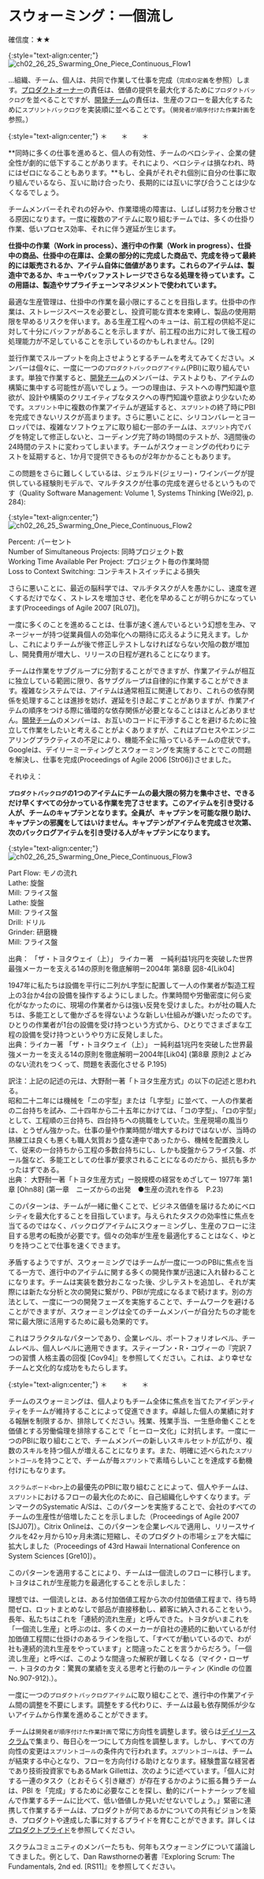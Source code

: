 # スウォーミング：一個流し

確信度：★★

{:style="text-align:center;"}
![ch02_26_25_Swarming_One_Piece_Continuous_Flow1](Images/ch02_26_25_Swarming_One_Piece_Continuous_Flow1.png)

...組織、チーム、個人は、共同で作業して仕事を完成（`完成の定義`を参照）します。[プロダクトオーナー](ch02_11_11_Product_Owner.md)​の責任は、価値の提供を最大化するために`プロダクトバックログ`を並べることですが、[開発チーム](ch02_14_14_Development_Team.md)の責任は、生産のフローを最大化するために`スプリントバックログ`を実装順に並べることです。（`開発者が順序付けた作業計画`を参照。）

{:style="text-align:center;"}
＊　　＊　　＊

**同時に多くの仕事を進めると、個人の有効性、チームのベロシティ、企業の健全性が劇的に低下することがあります。それにより、ベロシティは損なわれ、時にはゼロになることもあります。**もし、全員がそれぞれ個別に自分の仕事に取り組んでいるなら、互いに助け合ったり、長期的には互いに学び合うことは少なくなるでしょう。

チームメンバーそれぞれの好みや、作業環境の障害は、しばしば努力を分散させる原因になります。一度に複数のアイテムに取り組むチームでは、多くの仕掛り作業、低いプロセス効率、それに伴う遅延が生じます。

**仕掛中の作業（Work in process）、進行中の作業（Work in progress）、仕掛中の商品、仕掛中の在庫は、企業の部分的に完成した商品で、完成を待って最終的には販売されるか、アイテム自体に価値があります。これらのアイテムは、製造中であるか、キューやバッファストレージでさらなる処理を待っています。この用語は、製造やサプライチェーンマネジメントで使われています。**

最適な生産管理は、仕掛中の作業を最小限にすることを目指します。仕掛中の作業は、ストレージスペースを必要とし、投資可能な資本を束縛し、製品の使用期限を早めるリスクを伴います。ある生産工程へのキューは、前工程の供給不足に対して十分にバッファがあることを示しますが、前工程の出力に対して後工程の処理能力が不足していることを示しているのかもしれません。[29]

並行作業でスループットを向上させようとするチームを考えてみてください。メンバーは個々に、一度に一つの`プロダクトバックログアイテム`​ (PBI)に取り組んでいます。単独で作業すると、[開発チーム](ch02_14_14_Development_Team.md)のメンバーは、テストよりも、アイテムの構築に集中する可能性が高いでしょう。一つの理由は、テストへの専門知識や意欲が、設計や構築のクリエイティブなタスクへの専門知識や意欲より少ないためです。​`スプリント`中に複数の作業アイテムが遅延すると、`スプリント`の終了時にPBIを完成できないリスクが高まります。さらに悪いことに、シリコンバレーとヨーロッパでは、複雑なソフトウェアに取り組む一部のチームは、`スプリント`内でバグを特定して修正しないと、コーディング完了時の1時間のテストが、3週間後の24時間のテストに変わってしまいます。チームがスウォーミングの代わりにテストを延期すると、1か月で提供できるものが2年かかることもあります。

この問題をさらに難しくしているは、ジェラルド(ジェリー)・ワインバーグが提供している経験則モデルで、マルチタスクが仕事の完成を遅らせるというものです（Quality Software Management: Volume 1, Systems Thinking [Wei92], p. 284):

{:style="text-align:center;"}
![ch02_26_25_Swarming_One_Piece_Continuous_Flow2](Images/ch02_26_25_Swarming_One_Piece_Continuous_Flow2.png)

Percent: パーセント<br>Number of Simultaneous Projects: 同時プロジェクト数<br>Working Time Available Per Project: プロジェクト毎の作業時間<br>Loss to Context Switching: コンテキストスイッチによる損失

さらに悪いことに、最近の脳科学では、マルチタスクが人を愚かにし、速度を遅くするだけでなく、ストレスを増加させ、老化を早めることが明らかになっています(Proceedings of Agile 2007 [RL07])。

一度に多くのことを進めることは、仕事が速く進んでいるという幻想を生み、マネージャーが持つ従業員個人の効率化への期待に応えるように見えます。しかし、これによりチームが後で修正しテストしなければならない欠陥の数が増加し、開発費用が増大し、リリースの日程が遅れることになります。

チームは作業をサブグループに分割することができますが、作業アイテムが相互に独立している範囲に限り、各サブグループは自律的に作業することができます。複雑なシステムでは、アイテムは通常相互に関連しており、これらの依存関係を処理することは進捗を妨げ、遅延を引き起こすことがありますが、作業アイテムの順序をつける際に循環的な依存関係が必要となることはほとんどありません。[開発チーム](ch02_14_14_Development_Team.md)のメンバーは、お互いのコードに干渉することを避けるために独立して作業をしたいと考えることがよくありますが、これはプロセスやエンジニアリングプラクティスの不足により、機能不全に陥っているチームの症状です。Googleは、デイリーミーティングとスウォーミングを実施することでこの問題を解決し、仕事を完成(Proceedings of Agile 2006 [Str06])させました。

それゆえ：

**`プロダクトバックログ`の1つのアイテムにチームの最大限の努力を集中させ、できるだけ早くすべての分かっている作業を完了させます。このアイテムを引き受ける人が、チームのキャプテンとなります。全員が、キャプテンを可能な限り助け、キャプテンの邪魔をしてはいけません。キャプテンがアイテムを完成させ次第、次のバックログアイテムを引き受ける人がキャプテンになります。**

{:style="text-align:center;"}
![ch02_26_25_Swarming_One_Piece_Continuous_Flow3](Images/ch02_26_25_Swarming_One_Piece_Continuous_Flow3.png)

Part Flow: モノの流れ<br>Lathe: 旋盤<br>Mill: フライス盤<br>Lathe: 旋盤<br>Mill: フライス盤<br>Drill: ドリル<br>Grinder: 研磨機<br>Mill: フライス盤

出典： 「ザ・トヨタウェイ（上）」 ライカー著　ー純利益1兆円を突破した世界最強メーカーを支える14の原則を徹底解明ー2004年 第8章 図8-4[Lik04]

1947年に私たちは設備を平行に二列かL字型に配置して一人の作業者が製造工程上の3台か4台の設備を操作するようにしました。作業時間や労働密度に何ら変化がなかったのに、現場の作業者からは強い反発を受けました。わが社の職人たちは、多能工として働かざるを得ないような新しい仕組みが嫌いだったのです。ひとりの作業者が1台の設備を受け持つという方式から、ひとりでさまざまな工程の設備を受け持つというやり方に反発しました。<br>出典：ライカー著 「ザ・トヨタウェイ（上）」 ー純利益1兆円を突破した世界最強メーカーを支える14の原則を徹底解明ー2004年[Lik04] (第8章 原則2 よどみのない流れをつくって、問題を表面化させる P.195)

訳注：上記の記述の元は、大野耐一著「トヨタ生産方式」の以下の記述と思われる。<br>昭和二十二年には機械を「ニの宇型」または「L字型」に並べて、一人の作業者の二台持ちを試み、二十四年から二十五年にかけては、「コの字型」、「ロの宇型」として、工程順の三台持ち、四台持ちへの挑職をしていた。生産現場の風当りは、とうぜん強かった。仕事の量や作業時間が増大するわけではないが、当時の熟練工は良くも悪くも職人気質おう盛な連中であったから、機械を配置換えして、従来の一台持ちから工程の多数台持ちにし、しかも旋盤からフライス盤、ボール盤など、多能工としての仕事が要求されることになるのだから、抵抗も多かったはずである。<br>出典： 大野耐一著「トヨタ生産方式」ー脱規模の経営をめざしてー 1977年 第1章 [Ohn88] (第一章　ニーズからの出発　●生産の流れを作る　P.23)

このパターンは、チームが一緒に働くことで、ビジネス価値を届けるためにベロシティを最大化することを目指しています。与えられたタスクの効率性に焦点を当てるのではなく、バックログアイテムにスウォーミングし、生産のフローに注目する思考の転換が必要です。個々の効率が生産を最適化することはなく、ゆとりを持つことで仕事を速くできます。

矛盾するようですが、スウォーミングではチームが一度に一つのPBIに焦点を当てる一方で、進行中のアイテムに関する多くの開発作業が迅速に入れ替わることになります。チームは実装を数分おこなった後、少しテストを追加し、それが実際には新たな分析と次の開発に繋がり、PBIが完成になるまで続けます。別の方法として、一度に一つの開発フェーズを実施することで、チームワークを避けることができますが、スウォーミングは全てのチームメンバーが自分たちの才能を常に最大限に活用するために最も効果的です。

これはフラクタルなパターンであり、企業レベル、ポートフォリオレベル、チームレベル、個人レベルに適用できます。スティーブン・R・コヴィーの『完訳 7つの習慣 人格主義の回復 [Cov94]』を参照してください。これは、より幸せなチームと文化的な成功をもたらします。

{:style="text-align:center;"}
＊　　＊　　＊

チームのスウォーミングは、個人よりもチーム全体に焦点を当てたアイデンティティをチームが維持することによって促進できます。卓越した個人の業績に対する報酬を制限するか、排除してください。残業、残業手当、一生懸命働くことを価値とする労働倫理を排除することで「ヒーロー文化」に対抗します。一度に一つのPBIに取り組むことで、チームメンバーの新しいスキルセットが広がり、複数のスキルを持つ個人が増えることになります。また、明確に述べられた​`スプリントゴール`を持つことで、チームが毎`スプリント`で素晴らしいことを達成する動機付けにもなります。

 ​`スクラムボード<br>`上の最優先のPBIに取り組むことによって、個人やチームは、`スプリント`におけるフローの最大化のために、自己組織化しやすくなります。デンマークのSystematic A/Sは、このパターンを実施することで、会社のすべてのチームの生産性が倍増したことを示しました（Proceedings of Agile 2007 [SJJ07]）。Citrix Onlineは、このパターンを企業レベルで適用し、リリースサイクルを42ヶ月から10ヶ月未満に短縮し、そのプロダクトの市場シェアを大幅に拡大しました（Proceedings of 43rd Hawaii International Conference on System Sciences [Gre10]）。

このパターンを適用することにより、チームは一個流しのフローに移行します。トヨタはこれが生産能力を最適化することを示しました：

理想では、一個流しとは、ある付加価値工程から次の付加価値工程まで、待ち時間ゼロ、ロットまとめなしで部品が直接移動し、顧客に納入されることをいう。長年、私たちはこれを「連続的流れ生産」と呼んできた。トヨタがいまこれを「一個流し生産」と呼ぶのは、多くのメーカーが自社の連続的に動いているが付加価値工程間に仕掛けのあるラインを指して、「すべてが動いているので、わが社も連続的流れ生産をやっています」と間違ったことを言うからだろう。「一個流し生産」と呼べば、このような間違った解釈が難しくなる（マイク・ローザー. トヨタのカタ：驚異の業績を支える思考と行動のルーティン (Kindle の位置No.907-912).）。

一度に一つの`プロダクトバックログアイテム`に取り組むことで、進行中の作業アイテム間の調整を不要にします。調整をする代わりに、チームは最も依存関係が少ないアイテムから作業を進めることができます。

チームは`開発者が順序付けた作業計画`で常に方向性を調整します。彼らは[デイリースクラム](ch02_30_29_Daily_Scrum.md)で集まり、毎日心を一つにして方向性を調整します。しかし、すべての方向性の変更は`スプリントゴール`の条件内で行われます。`スプリントゴール`は、チームが結束する中心となり、フローを方向付ける助けとなります。経験豊富な経営者であり技術投資家でもあるMark Gillettは、次のように述べています。「個人に対する一連のタスク（とおそらく引き継ぎ）が存在するかのように振る舞うチームは、PBI を「完成」するために必要なことを探し、動的にパートナーシップを組んで作業するチームに比べて、低い価値しか見いだせないでしょう。」緊密に連携して作業するチームは、プロダクトが何であるかについての共有ビジョンを築き、プロダクトや達成した事に対するプライドを育むことができます。詳しくは[プロダクトプライド](ch02_39_38_Product_Pride.md)を参照してください。

スクラムコミュニティのメンバーたちも、何年もスウォーミングについて議論してきました。例として、Dan Rawsthorneの著書『Exploring Scrum: The Fundamentals, 2nd ed. [RS11]』を参照してください。

